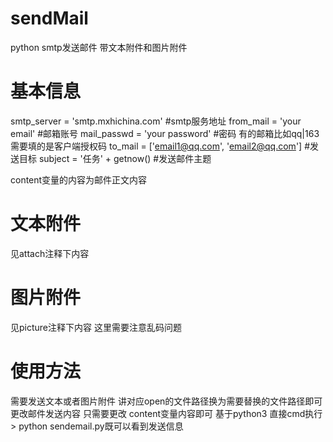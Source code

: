 # sendMail
python smtp发送邮件 带文本附件和图片附件

# 基本信息
smtp_server = 'smtp.mxhichina.com'  #smtp服务地址
from_mail = 'your email'   #邮箱账号
mail_passwd = 'your password'  #密码 有的邮箱比如qq|163需要填的是客户端授权码
to_mail = ['email1@qq.com', 'email2@qq.com']  #发送目标
subject = '任务' + getnow() #发送邮件主题 

content变量的内容为邮件正文内容

# 文本附件
见attach注释下内容

# 图片附件
见picture注释下内容 这里需要注意乱码问题

# 使用方法
需要发送文本或者图片附件 讲对应open的文件路径换为需要替换的文件路径即可
更改邮件发送内容 只需要更改 content变量内容即可
基于python3 直接cmd执行> python sendemail.py既可以看到发送信息
